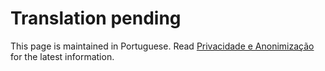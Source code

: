 # Translation pending

This page is maintained in Portuguese.
Read [Privacidade e Anonimização](../../pt-BR/user-guide/privacy.md) for the
latest information.

